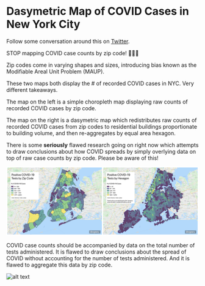 # Dasymetric Map of COVID Cases in New York City

Follow some conversation around this on [Twitter](https://twitter.com/wgeary/status/1252636419111165953?s=20).

STOP mapping COVID case counts by zip code! 🙅‍♀️🚫

Zip codes come in varying shapes and sizes, introducing bias known as the Modifiable Areal Unit Problem (MAUP).

These two maps both display the # of recorded COVID cases in NYC. Very different takeaways.

The map on the left is a simple choropleth map displaying raw counts of recorded COVID cases by zip code.

The map on the right is a dasymetric map which redistributes raw counts of recorded COVID cases from zip codes to residential buildings proportionate to building volume, and then re-aggregates by equal area hexagon.

There is some **seriously** flawed research going on right now which attempts to draw conclusions about how COVID spreads by simply overlying data on top of raw case counts by zip code. Please be aware of this!

![alt text](assets/covid_zipcode_hexagon_wgeary.png "COVID Cases")

COVID case counts should be accompanied by data on the total number of tests administered. It is flawed to draw conclusions about the spread of COVID without accounting for the number of tests administered. And it is flawed to aggregate this data by zip code.

![alt text](assets/covid_cases_tests_zipcode_hexagon_wgeary.png "COVID Cases and Tests")
